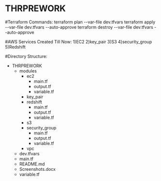 # THRPREWORK
#Terraform Commands:
terraform plan --var-file dev.tfvars
terraform apply --var-file dev.tfvars --auto-approve
terraform destroy --var-file dev.tfvars --auto-approve

#AWS Services Created Till Now:
1)EC2
2)key_pair
3)S3
4)security_group
5)Redshift

#Directory Structure:
- THRPREWORK
    - modules
        - ec2
            - main.tf
            - output.tf
            - variable.tf
        - key_pair
        - redshift
            - main.tf
            - output.tf
            - variable.tf
        - s3
        - security_group
            - main.tf
            - output.tf
            - variable.tf
        - vpc
    - dev.tfvars
    - main.tf
    - README.md
    - Screenshots.docx
    - variable.tf
